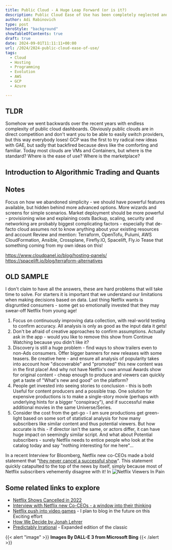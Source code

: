 ```yaml
---
title: Public Cloud - A Huge Leap Forward (or is it?)
description: Public Cloud Ease of Use has been completely neglected and continues to get worse. We had such tremendous evolution of hosting tools over the years, with cPanel and more. And now cloud dashboards are overly complex instead.
author: Adi Rabinovich
type: post
heroStyle: "background"
showTableOfContents: true
draft: true
date: 2024-09-01T11:11:11+00:00
url: /2024/2024-public-cloud-ease-of-use/
tags:
  - Cloud
  - Hosting
  - Programming
  - Evolution
  - AWS
  - GCP
  - Azure

---
```

## TLDR

Somehow we went backwards over the recent years with endless complexity of public cloud dashboards. Obviously public clouds are in direct competition and don't want you to be able to easily switch providers, but this way everybody loses! GCP was the first to try radical new ideas with GAE, but sadly that backfired because devs like the comforting and familiar. Today most clouds are VMs and Containers, but where is the standard? Where is the ease of use? Where is the marketplace?

## Introduction to Algorithmic Trading and Quants


## Notes
Focus on how we abandoned simplicity - we should have powerful features available, but hidden behind more advanced options. More wizards and screens for simple scenarios.
Market deployment should be more powerful - provisioning wise and explaining costs
Backup, scaling, security and networking are probably biggest complicating factors - especially that de-facto cloud assumes not to know anything about your existing resources and account
Review and mention: Terraform, OpenTofu, Pulumi, AWS CloudFormation, Ansible, Crossplane, Firefly.IO, Spacelift, Fly.io
Tease that something coming from my own ideas on this!

https://www.cloudpanel.io/blog/hosting-panels/
https://spacelift.io/blog/terraform-alternatives



## OLD SAMPLE

I don't claim to have all the answers, these are hard problems that will take time to solve. For starters it is important that we understand our limitations when making decisions based on data. Last thing Netflix wants is disgruntled consumers - some get so emotionally invested that they may swear-off Netflix from young age!

1. Focus on continuously improving data collection, with real-world testing to confirm accuracy. All analysis is only as good as the input data it gets!
2. Don't be afraid of creative approaches to confirm assumptions. Actually ask in the app - would you like to remove this show from Continue Watching because you didn't like it?
3. Discovery is still a huge problem - find ways to show trailers even to non-Ads consumers. Offer bigger banners for new releases with some teasers. Be creative here - and ensure all analysis of popularity takes into account how "discoverable" and "promoted" this new content was in the first place! And why not have Netflix's own annual Awards show for original content - cheap enough to produce and viewers can quickly get a taste of "What's new and good" on the platform?
4. People get invested into seeing stories to conclusion - this is both Useful for content producers and a possible trap. One solution for expensive productions is to make a single-story movie (perhaps with underlying hints for a bigger "conspiracy"), and if successful make additional movies in the same Universe/Series.
5. Consider the cost from the get-go - I am sure productions get green-light based on some sort of statistical analysis for how many subscribers like similar content and thus potential viewers. But how accurate is this - if director isn't the same, or actors differ, it can have huge impact on seemingly similar script. And what about Potential subscribers - surely Netflix needs to entice people who look at the catalog today and say "nothing interesting for me here"...

In a recent Interview for Bloomberg, Netflix new co-CEOs made a bold statement that "[they never cancel a successful show](https://www.forbes.com/sites/paultassi/2023/01/24/netflix-says-it-has-never-cancelled-a-successful-show/)". This statement quickly catapulted to the top of the news by itself, simply because most of Netflix subscribers vehemently disagree with it! In 
![Netflix Viewers In Pain](people_crying_for_netflix_cancellations.png)

## Some related links to explore

- [Netflix Shows Cancelled in 2022](https://variety.com/lists/netflix-shows-canceled-2022/)
- [Interview with Netflix new Co-CEOs - a window into their thinking](https://www.bloomberg.com/news/newsletters/2023-01-21/netflix-ceo-reed-hastings-steps-down-interview-with-greg-peters-ted-sarandos)
- [Netflix push into video games](https://www.theverge.com/22772589/netflix-video-games-app-news-updates) - I plan to blog in the future on this Exciting effort
- [How We Decide by Jonah Lehrer](https://www.amazon.com/How-We-Decide-Jonah-Lehrer/dp/0547247990?tag=craftonia-20)
- [Predictably Irrational](https://www.amazon.com/Predictably-Irrational-Revised-Expanded-Decisions/dp/0061353248?tag=craftonia-20) - Expanded edition of the classic

{{< alert "image" >}}
**Images By DALL-E 3 from Microsoft Bing**
{{< /alert >}}

